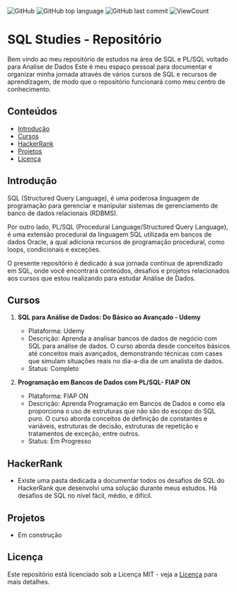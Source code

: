 ![GitHub](https://img.shields.io/github/license/eu-larissasouza/sql_studies?style=flat)
![GitHub top language](https://img.shields.io/github/languages/top/eu-larissasouza/sql_studies?style=flat)
![GitHub last commit](https://img.shields.io/github/last-commit/eu-larissasouza/sql_studies?style=flat)
![ViewCount](https://views.whatilearened.today/views/github/eu-larissasouza/sql_studies.svg?cache=remove)

# SQL Studies - Repositório

Bem vindo ao meu repositório de estudos na área de SQL e PL/SQL voltado para Analise de Dados
Este é meu espaço pessoal para documentar e organizar minha jornada através de vários cursos de SQL e recursos de aprendizagem, de modo que o repositório funcionará como meu centro de conhecimento.

## Conteúdos

- [Introdução](#introdução)
- [Cursos](#cursos)
- [HackerRank](#hackerrank)
- [Projetos](#projetos)
- [Licença](#licença)

## Introdução

SQL (Structured Query Language), é uma poderosa linguagem de programação para gerenciar e manipular sistemas de gerenciamento de banco de dados relacionais (RDBMS).

Por outro lado, PL/SQL (Procedural Language/Structured Query Language), é uma extensão procedural da linguagem SQL utilizada em bancos de dados Oracle, a qual adiciona recursos de programação procedural, como loops, condicionais e exceções.

O presente repositório é dedicado à sua jornada contínua de aprendizado em SQL, onde você encontrará conteúdos, desafios e projetos relacionados aos cursos que estou realizando para estudar Análise de Dados.

## Cursos

1. **SQL para Análise de Dados: Do Básico ao Avançado - Udemy**

   - Plataforma: Udemy
   - Descrição: Aprenda a analisar bancos de dados de negócio com SQL para análise de dados. O curso aborda desde conceitos básicos até conceitos mais avançados, demonstrando técnicas com cases que simulam situações reais no dia-a-dia de um analista de dados.
   - Status: Completo

2. **Programação em Bancos de Dados com PL/SQL- FIAP ON**
   - Plataforma: FIAP ON
   - Descrição: Aprenda Programação em Bancos de Dados e como ela proporciona o uso de estruturas que não são do escopo do SQL puro. O curso aborda conceitos de definição de constantes e variáveis, estruturas de decisão, estruturas de repetição e tratamentos de exceção, entre outros.
   - Status: Em Progresso

## HackerRank

- Existe uma pasta dedicada a documentar todos os desafios de SQL do HackerRank que desenvolvi uma solução durante meus estudos. Há desafios de SQL no nível fácil, médio, e difícil.

## Projetos

- Em construção

## Licença

Este repositório está licenciado sob a Licença MIT - veja a [Licença](LICENSE.md) para mais detalhes.
